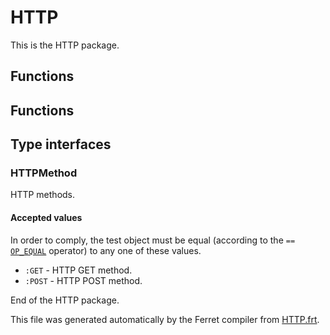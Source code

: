 # HTTP

This is the HTTP package.






## Functions

## Functions


## Type interfaces

### HTTPMethod

HTTP methods.



#### Accepted values

In order to comply, the test object must be equal (according to the `==` [`OP_EQUAL`](/doc/Operators.md#equality-operator) operator) to any one of these values.

* `:GET` - HTTP GET method.
* `:POST` - HTTP POST method.

End of the HTTP package.

This file was generated automatically by the Ferret compiler from
[HTTP.frt](../HTTP.frt).